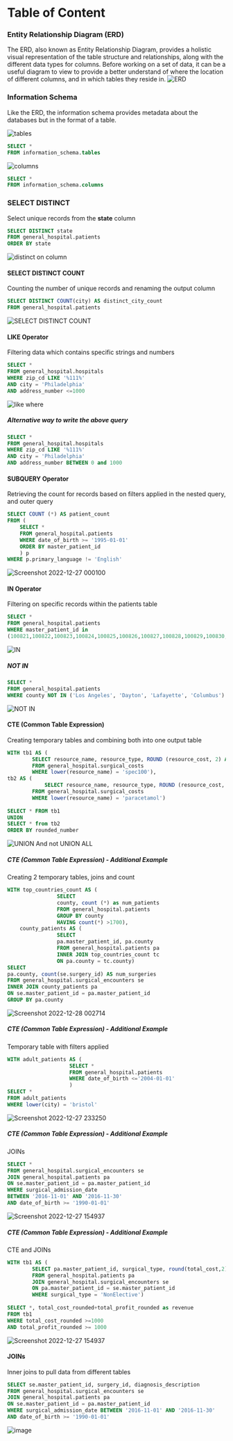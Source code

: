 # Table of Content


### Entity Relationship Diagram (ERD)
The ERD, also known as Entity Relationship Diagram, provides a holistic visual representation of the table structure and relationships, along with the different data types for columns. Before working on a set of data, it can be a useful diagram to view to provide a better understand of where the location of different columns, and in which tables they reside in.
![ERD](https://user-images.githubusercontent.com/121811651/211201186-68c02ff0-7b6f-445e-80e5-d97f58bbd79b.png)

### Information Schema
Like the ERD, the information schema provides metadata about the databases but in the format of a table.  

![tables](https://user-images.githubusercontent.com/121811651/211203753-60c9bb38-7630-4a76-9d46-58bc6159fcda.png)
````sql
SELECT *
FROM information_schema.tables
````
![columns](https://user-images.githubusercontent.com/121811651/211203760-5a72909d-4e04-4b4e-b6af-c062b4108e94.png)
````sql
SELECT *
FROM information_schema.columns
````
### SELECT DISTINCT 
Select unique records from the **state** column
````sql
SELECT DISTINCT state
FROM general_hospital.patients
ORDER BY state
````
![distinct on column](https://user-images.githubusercontent.com/121811651/211205030-68548fa8-2a7d-4786-96fe-eb542b214b38.png)

#### SELECT DISTINCT COUNT
Counting the number of unique records and renaming the output column
````sql
SELECT DISTINCT COUNT(city) AS distinct_city_count
FROM general_hospital.patients
````
![SELECT DISTINCT COUNT](https://user-images.githubusercontent.com/121811651/211205177-62028e8e-3c3d-408e-82a1-bd57beaf0fcf.png)

#### LIKE Operator
Filtering data which contains specific strings and numbers
````sql
SELECT *
FROM general_hospital.hospitals
WHERE zip_cd LIKE '%111%'
AND city = 'Philadelphia'
AND address_number <=1000
````
![like where](https://user-images.githubusercontent.com/121811651/211206075-ac8e63bd-c7c6-4311-b606-1ce7310d1e2f.png)
##### _Alternative way to write the above query_
````sql
SELECT *
FROM general_hospital.hospitals
WHERE zip_cd LIKE '%111%'
AND city = 'Philadelphia'
AND address_number BETWEEN 0 and 1000
````
#### SUBQUERY Operator
Retrieving the count for records based on filters applied in the nested query, and outer query
````sql
SELECT COUNT (*) AS patient_count
FROM (
	SELECT * 
	FROM general_hospital.patients 
	WHERE date_of_birth >= '1995-01-01' 
	ORDER BY master_patient_id
	) p 
WHERE p.primary_language != 'English' 
````
![Screenshot 2022-12-27 000100](https://user-images.githubusercontent.com/121811651/211206479-954e6ae4-0f54-4064-9bdc-984b417ea5d0.png)

#### IN Operator
Filtering on specific records within the patients table
````sql
SELECT * 
FROM general_hospital.patients
WHERE master_patient_id in 
(100821,100822,100823,100824,100825,100826,100827,100828,100829,100830,100831,100832,100833,100834,100835,100836)
````
![IN](https://user-images.githubusercontent.com/121811651/211208684-310fbaaf-e9b8-4740-b3c5-fae0331c1cde.png)

##### NOT IN
````sql
SELECT * 
FROM general_hospital.patients
WHERE county NOT IN ('Los Angeles', 'Dayton', 'Lafayette', 'Columbus') 
````
![NOT IN](https://user-images.githubusercontent.com/121811651/211208716-b9c84861-fb5e-488d-acc7-f81dccaccf6a.png)

#### CTE (Common Table Expression)
Creating temporary tables and combining both into one output table 
````sql
WITH tb1 AS (
		SELECT resource_name, resource_type, ROUND (resource_cost, 2) AS rounded_number
		FROM general_hospital.surgical_costs
		WHERE lower(resource_name) = 'spec100'),
tb2 AS (
    		SELECT resource_name, resource_type, ROUND (resource_cost, 2) AS rounded_number
		FROM general_hospital.surgical_costs
		WHERE lower(resource_name) = 'paracetamol')
			
SELECT * FROM tb1
UNION 
SELECT * from tb2
ORDER BY rounded_number 
````
![UNION  And not UNION ALL](https://user-images.githubusercontent.com/121811651/211220814-c63845e0-ab20-463f-a145-f1d733cbe6b0.png)

##### CTE (Common Table Expression) - Additional Example
Creating 2 temporary tables, joins and count 
````sql
WITH top_countries_count AS (
				SELECT
				county, count (*) as num_patients
				FROM general_hospital.patients
				GROUP BY county
				HAVING count(*) >1700),			
	county_patients AS (
				SELECT 
				pa.master_patient_id, pa.county
				FROM general_hospital.patients pa
				INNER JOIN top_countries_count tc 
				ON pa.county = tc.county)			
SELECT 
pa.county, count(se.surgery_id) AS num_surgeries
FROM general_hospital.surgical_encounters se
INNER JOIN county_patients pa 
ON se.master_patient_id = pa.master_patient_id
GROUP BY pa.county
````
![Screenshot 2022-12-28 002714](https://user-images.githubusercontent.com/121811651/211221503-788d8c1b-1d82-4908-b4e3-b4b68e27b9e2.png)


##### CTE (Common Table Expression) - Additional Example
Temporary table with filters applied
````sql
WITH adult_patients AS (
					SELECT * 
					FROM general_hospital.patients
					WHERE date_of_birth <='2004-01-01'
					)
SELECT *
FROM adult_patients
WHERE lower(city) = 'bristol'
````
![Screenshot 2022-12-27 233250](https://user-images.githubusercontent.com/121811651/211221102-b93113f6-2aa4-4be6-9fa4-329362ae6672.png)

##### CTE (Common Table Expression) - Additional Example
JOINs
````sql
SELECT * 
FROM general_hospital.surgical_encounters se
JOIN general_hospital.patients pa
ON se.master_patient_id = pa.master_patient_id
WHERE surgical_admission_date 
BETWEEN '2016-11-01' AND '2016-11-30'
AND date_of_birth >= '1990-01-01'
````
![Screenshot 2022-12-27 154937](https://user-images.githubusercontent.com/121811651/211221914-41f60449-5728-42c2-831c-93a29b9088f6.png)

##### CTE (Common Table Expression) - Additional Example
CTE and JOINs
````sql
WITH tb1 AS (
		SELECT pa.master_patient_id, surgical_type, round(total_cost,2) AS total_cost_rounded, round(total_profit,2) AS total_profit_rounded
		FROM general_hospital.patients pa
		JOIN general_hospital.surgical_encounters se
		ON pa.master_patient_id = se.master_patient_id
		WHERE surgical_type = 'NonElective') 
			
SELECT *, total_cost_rounded+total_profit_rounded as revenue
FROM tb1
WHERE total_cost_rounded >=1000 
AND total_profit_rounded >= 1000
````
![Screenshot 2022-12-27 154937](https://user-images.githubusercontent.com/121811651/211221810-b1d81420-70b4-414c-9e11-1aef20aeb604.png)

#### JOINs
Inner joins to pull data from different tables
````sql
SELECT se.master_patient_id, surgery_id, diagnosis_description
FROM general_hospital.surgical_encounters se
JOIN general_hospital.patients pa
ON se.master_patient_id = pa.master_patient_id
WHERE surgical_admission_date BETWEEN '2016-11-01' AND '2016-11-30'
AND date_of_birth >= '1990-01-01'
````
![image](https://user-images.githubusercontent.com/121811651/211222597-61600dba-5ca4-4255-aadd-7c01ab6afef1.png)


